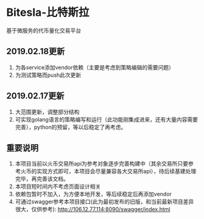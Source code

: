 # Bitesla-比特斯拉
基于微服务的代币量化交易平台

## 2019.02.18更新
1. 为各service添加vendor依赖（主要是考虑到策略编辑的需要问题）
2. 为测试策略而push此次更新

## 2019.02.17更新
1. 大范围更新，调整部分结构
2. 可实现golang语言的策略编写和运行（此功能刚集成进来，还有大量内容需要完善），python的预留，等以后稳定了再考虑。

## 重要说明
1. 本项目当前以火币交易所api为参考对象逐步完善构建中（其余交易所只要参考火币的实现方式即可，本项目会尽量兼容各大交易所api），待后续基建处理完毕，再完善该文档。
2. 本项目短时间内不考虑页面设计相关
3. 依赖包暂时不加入，为方便本地开发，等后续稳定后再添加vendor
4. 可通过swagger参考本项目接口(此为最初发布的旧版，和当前最新项目差异很大，仅供参考): http://106.12.77.114:8090/swagger/index.html
